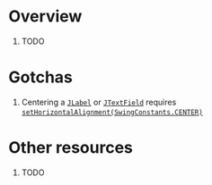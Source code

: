 # Overview
1. TODO


# Gotchas
1. Centering a [`JLabel`](https://docs.oracle.com/en/java/javase/20/docs/api/java.desktop/javax/swing/JLabel.html) or [`JTextField`](https://docs.oracle.com/en/java/javase/20/docs/api/java.desktop/javax/swing/JTextField.html) requires [`setHorizontalAlignment(SwingConstants.CENTER)`](https://docs.oracle.com/en/java/javase/20/docs/api/java.desktop/javax/swing/JTextField.html#setHorizontalAlignment(int))


# Other resources
1. TODO
